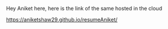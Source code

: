 Hey Aniket here, here is the link of the same hosted in the cloud

https://aniketshaw29.github.io/resumeAniket/
